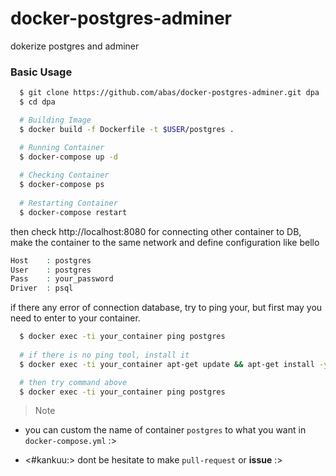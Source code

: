 # docker-postgres-adminer
dokerize postgres and adminer

### Basic Usage
```sh
  $ git clone https://github.com/abas/docker-postgres-adminer.git dpa
  $ cd dpa

  # Building Image
  $ docker build -f Dockerfile -t $USER/postgres .

  # Running Container
  $ docker-compose up -d
  
  # Checking Container
  $ docker-compose ps
  
  # Restarting Container
  $ docker-compose restart
```
then check http://localhost:8080
for connecting other container to DB, make the container to the same network and define configuration like bello

```php
Host    : postgres
User    : postgres
Pass    : your_password
Driver  : psql
```
if there any error of connection database, try to ping your, but first may you need to enter to your container.
```sh
  $ docker exec -ti your_container ping postgres
  
  # if there is no ping tool, install it
  $ docker exec -ti your_container apt-get update && apt-get install -y iputils-ping

  # then try command above
  $ docker exec -ti your_container ping postgres
```

> Note

- you can custom the name of container `postgres` to what you want in `docker-compose.yml` :>

- <#kankuu:> dont be hesitate to make `pull-request` or **issue** :>
